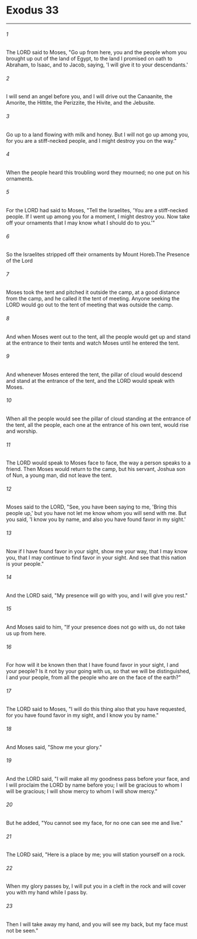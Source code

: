 # Exodus 33
***



###### 1 
The LORD said to Moses, "Go up from here, you and the people whom you brought up out of the land of Egypt, to the land I promised on oath to Abraham, to Isaac, and to Jacob, saying, 'I will give it to your descendants.' 

###### 2 
I will send an angel before you, and I will drive out the Canaanite, the Amorite, the Hittite, the Perizzite, the Hivite, and the Jebusite. 

###### 3 
Go up to a land flowing with milk and honey. But I will not go up among you, for you are a stiff-necked people, and I might destroy you on the way." 

###### 4 
When the people heard this troubling word they mourned; no one put on his ornaments. 

###### 5 
For the LORD had said to Moses, "Tell the Israelites, 'You are a stiff-necked people. If I went up among you for a moment, I might destroy you. Now take off your ornaments that I may know what I should do to you.'" 

###### 6 
So the Israelites stripped off their ornaments by Mount Horeb.The Presence of the Lord 

###### 7 
Moses took the tent and pitched it outside the camp, at a good distance from the camp, and he called it the tent of meeting. Anyone seeking the LORD would go out to the tent of meeting that was outside the camp. 

###### 8 
And when Moses went out to the tent, all the people would get up and stand at the entrance to their tents and watch Moses until he entered the tent. 

###### 9 
And whenever Moses entered the tent, the pillar of cloud would descend and stand at the entrance of the tent, and the LORD would speak with Moses. 

###### 10 
When all the people would see the pillar of cloud standing at the entrance of the tent, all the people, each one at the entrance of his own tent, would rise and worship. 

###### 11 
The LORD would speak to Moses face to face, the way a person speaks to a friend. Then Moses would return to the camp, but his servant, Joshua son of Nun, a young man, did not leave the tent. 

###### 12 
Moses said to the LORD, "See, you have been saying to me, 'Bring this people up,' but you have not let me know whom you will send with me. But you said, 'I know you by name, and also you have found favor in my sight.' 

###### 13 
Now if I have found favor in your sight, show me your way, that I may know you, that I may continue to find favor in your sight. And see that this nation is your people." 

###### 14 
And the LORD said, "My presence will go with you, and I will give you rest." 

###### 15 
And Moses said to him, "If your presence does not go with us, do not take us up from here. 

###### 16 
For how will it be known then that I have found favor in your sight, I and your people? Is it not by your going with us, so that we will be distinguished, I and your people, from all the people who are on the face of the earth?" 

###### 17 
The LORD said to Moses, "I will do this thing also that you have requested, for you have found favor in my sight, and I know you by name." 

###### 18 
And Moses said, "Show me your glory." 

###### 19 
And the LORD said, "I will make all my goodness pass before your face, and I will proclaim the LORD by name before you; I will be gracious to whom I will be gracious; I will show mercy to whom I will show mercy." 

###### 20 
But he added, "You cannot see my face, for no one can see me and live." 

###### 21 
The LORD said, "Here is a place by me; you will station yourself on a rock. 

###### 22 
When my glory passes by, I will put you in a cleft in the rock and will cover you with my hand while I pass by. 

###### 23 
Then I will take away my hand, and you will see my back, but my face must not be seen."
